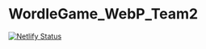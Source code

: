 # WordleGame_WebP_Team2
[![Netlify Status](https://api.netlify.com/api/v1/badges/83f71a9c-5e72-4dfd-96d9-b215f29f31f4/deploy-status)](https://app.netlify.com/sites/timely-pixie-296846/deploys)

